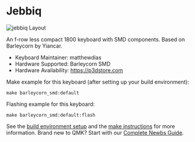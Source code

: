 # Jebbiq

![jebbiq Layout](https://imgur.com/Oqq3fh5)

An f-row less compact 1800 keyboard with SMD components. Based on Barleycorn by Yiancar.

-   Keyboard Maintainer: matthewdias
-   Hardware Supported: Barleycorn SMD
-   Hardware Availability: https://p3dstore.com

Make example for this keyboard (after setting up your build environment):

    make barleycorn_smd:default

Flashing example for this keyboard:

    make barleycorn_smd:default:flash

See the [build environment setup](https://docs.qmk.fm/#/getting_started_build_tools) and the [make instructions](https://docs.qmk.fm/#/getting_started_make_guide) for more information. Brand new to QMK? Start with our [Complete Newbs Guide](https://docs.qmk.fm/#/newbs).
